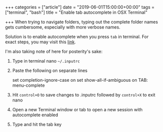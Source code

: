+++
categories = ["article"]
date = "2019-06-01T15:00:00+00:00"
tags = ["terminal", "bash"]
title = "Enable tab autocomplete in OSX Terminal"

+++
When trying to navigate folders, typing out the complete folder names gets cumbersome, especially with more verbose names.

Solution is to enable autocomplete when you press `tab` in terminal. For exact steps, you may visit this [link](https://timleland.com/how-to-enable-autocomplete-in-mac-terminal/).

I'm also taking note of here for posterity's sake:

1. Type in terminal nano `~/.inputrc`
2. Paste the following on separate lines

   set completion-ignore-case on
   set show-all-if-ambiguous on
   TAB: menu-complete
3. Hit `control+O` to save changes to .inputrc followed by `control+X` to exit nano
4. Open a new Terminal window or tab to open a new session with autocomplete enabled
5. Type and hit the tab key